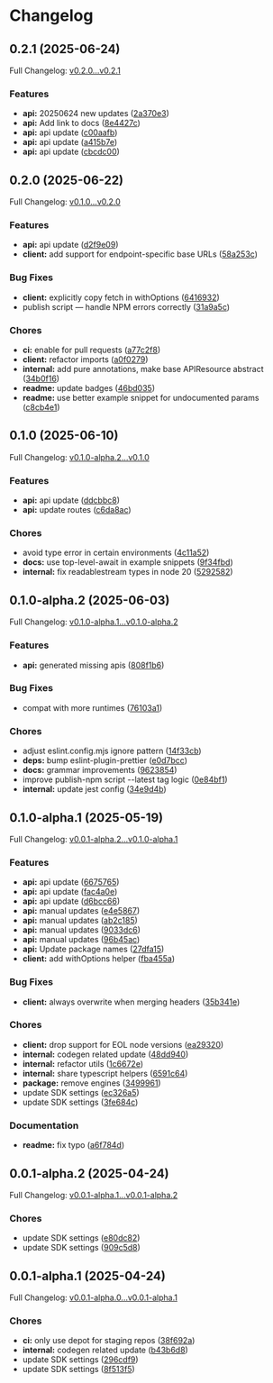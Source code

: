# Changelog

## 0.2.1 (2025-06-24)

Full Changelog: [v0.2.0...v0.2.1](https://github.com/dinaricrypto/dinari-api-sdk-typescript/compare/v0.2.0...v0.2.1)

### Features

* **api:** 20250624 new updates ([2a370e3](https://github.com/dinaricrypto/dinari-api-sdk-typescript/commit/2a370e37a5fa11f909c593b6ace676c0b572e74e))
* **api:** Add link to docs ([8e4427c](https://github.com/dinaricrypto/dinari-api-sdk-typescript/commit/8e4427c54e04a35043cb21883ff7ee9a3fab5ab0))
* **api:** api update ([c00aafb](https://github.com/dinaricrypto/dinari-api-sdk-typescript/commit/c00aafb27e3de0f7902505690b0e80cafef5d989))
* **api:** api update ([a415b7e](https://github.com/dinaricrypto/dinari-api-sdk-typescript/commit/a415b7e2de4b28e3e714b41922118d9edb966607))
* **api:** api update ([cbcdc00](https://github.com/dinaricrypto/dinari-api-sdk-typescript/commit/cbcdc004124efcb704c95cf518956dcc90f74a1e))

## 0.2.0 (2025-06-22)

Full Changelog: [v0.1.0...v0.2.0](https://github.com/dinaricrypto/dinari-api-sdk-typescript/compare/v0.1.0...v0.2.0)

### Features

* **api:** api update ([d2f9e09](https://github.com/dinaricrypto/dinari-api-sdk-typescript/commit/d2f9e09b5ba11425785098f6d499ccd40839911d))
* **client:** add support for endpoint-specific base URLs ([58a253c](https://github.com/dinaricrypto/dinari-api-sdk-typescript/commit/58a253c29986e7bc52eee7cc198155ffc4b9ed76))


### Bug Fixes

* **client:** explicitly copy fetch in withOptions ([6416932](https://github.com/dinaricrypto/dinari-api-sdk-typescript/commit/6416932a357f417e96b834d555e603916be489f8))
* publish script — handle NPM errors correctly ([31a9a5c](https://github.com/dinaricrypto/dinari-api-sdk-typescript/commit/31a9a5c89c37a70587615a21dd9d2202c95f71b0))


### Chores

* **ci:** enable for pull requests ([a77c2f8](https://github.com/dinaricrypto/dinari-api-sdk-typescript/commit/a77c2f8f48ac8df849a988207389321715d74043))
* **client:** refactor imports ([a0f0279](https://github.com/dinaricrypto/dinari-api-sdk-typescript/commit/a0f02792c56be3c8b7fe6c74c7d86056ddf1eaf8))
* **internal:** add pure annotations, make base APIResource abstract ([34b0f16](https://github.com/dinaricrypto/dinari-api-sdk-typescript/commit/34b0f160ae826fbb25d72414d479a89fe86e91be))
* **readme:** update badges ([46bd035](https://github.com/dinaricrypto/dinari-api-sdk-typescript/commit/46bd035c22d55a48efdd7a6ed19b760051c3d6ab))
* **readme:** use better example snippet for undocumented params ([c8cb4e1](https://github.com/dinaricrypto/dinari-api-sdk-typescript/commit/c8cb4e1e301f29e139c0559e80331f745884cbb6))

## 0.1.0 (2025-06-10)

Full Changelog: [v0.1.0-alpha.2...v0.1.0](https://github.com/dinaricrypto/dinari-api-sdk-typescript/compare/v0.1.0-alpha.2...v0.1.0)

### Features

* **api:** api update ([ddcbbc8](https://github.com/dinaricrypto/dinari-api-sdk-typescript/commit/ddcbbc8c7dd3ac8e76d4ed3ab1af88e49205e500))
* **api:** update routes ([c6da8ac](https://github.com/dinaricrypto/dinari-api-sdk-typescript/commit/c6da8ac7d455f6beafae900f45e262187f0fe865))


### Chores

* avoid type error in certain environments ([4c11a52](https://github.com/dinaricrypto/dinari-api-sdk-typescript/commit/4c11a522a17b891ee9152a6cfd5b8de5e6b50987))
* **docs:** use top-level-await in example snippets ([9f34fbd](https://github.com/dinaricrypto/dinari-api-sdk-typescript/commit/9f34fbdb7d9812a751cefaede98141a4a38adb2f))
* **internal:** fix readablestream types in node 20 ([5292582](https://github.com/dinaricrypto/dinari-api-sdk-typescript/commit/52925822c209ee73c8ec4d5efa0f213bc587f333))

## 0.1.0-alpha.2 (2025-06-03)

Full Changelog: [v0.1.0-alpha.1...v0.1.0-alpha.2](https://github.com/dinaricrypto/dinari-api-sdk-typescript/compare/v0.1.0-alpha.1...v0.1.0-alpha.2)

### Features

* **api:** generated missing apis ([808f1b6](https://github.com/dinaricrypto/dinari-api-sdk-typescript/commit/808f1b62dfb3cfb628db584e41aa47c0f2d8fe14))


### Bug Fixes

* compat with more runtimes ([76103a1](https://github.com/dinaricrypto/dinari-api-sdk-typescript/commit/76103a1c97d32664cc2fb2d8fd83a4fd5bffc9de))


### Chores

* adjust eslint.config.mjs ignore pattern ([14f33cb](https://github.com/dinaricrypto/dinari-api-sdk-typescript/commit/14f33cb27a8aedc93934dcafaab715f405852987))
* **deps:** bump eslint-plugin-prettier ([e0d7bcc](https://github.com/dinaricrypto/dinari-api-sdk-typescript/commit/e0d7bccd8815c63ca5d33eda673d31cabaadd0f9))
* **docs:** grammar improvements ([9623854](https://github.com/dinaricrypto/dinari-api-sdk-typescript/commit/962385421797eca54c7e202a88536b43d977ca5a))
* improve publish-npm script --latest tag logic ([0e84bf1](https://github.com/dinaricrypto/dinari-api-sdk-typescript/commit/0e84bf1d36b980f34a5f69ebaa490e801e4b082f))
* **internal:** update jest config ([34e9d4b](https://github.com/dinaricrypto/dinari-api-sdk-typescript/commit/34e9d4b035bddcb5a71dddc14fd2013547462c44))

## 0.1.0-alpha.1 (2025-05-19)

Full Changelog: [v0.0.1-alpha.2...v0.1.0-alpha.1](https://github.com/dinaricrypto/dinari-api-sdk-typescript/compare/v0.0.1-alpha.2...v0.1.0-alpha.1)

### Features

* **api:** api update ([6675765](https://github.com/dinaricrypto/dinari-api-sdk-typescript/commit/6675765381bbb19a4741e6be70ddc92fca50b53d))
* **api:** api update ([fac4a0e](https://github.com/dinaricrypto/dinari-api-sdk-typescript/commit/fac4a0e1f270bbd85383042c6af96fe7c1f669cf))
* **api:** api update ([d6bcc66](https://github.com/dinaricrypto/dinari-api-sdk-typescript/commit/d6bcc663755e2e62e8a45e24df5b2218a7bd03a4))
* **api:** manual updates ([e4e5867](https://github.com/dinaricrypto/dinari-api-sdk-typescript/commit/e4e5867d81a5403fd3a609044b330ca0d85b6144))
* **api:** manual updates ([ab2c185](https://github.com/dinaricrypto/dinari-api-sdk-typescript/commit/ab2c185d230fb916c141bdf5c0e21a55eaf392bb))
* **api:** manual updates ([9033dc6](https://github.com/dinaricrypto/dinari-api-sdk-typescript/commit/9033dc6f676ef923a3554b5289a8ce7d4345ad56))
* **api:** manual updates ([96b45ac](https://github.com/dinaricrypto/dinari-api-sdk-typescript/commit/96b45acfcf5d3d40e79085019c22a19a56b9885e))
* **api:** Update package names ([27dfa15](https://github.com/dinaricrypto/dinari-api-sdk-typescript/commit/27dfa15f40f84634bc73575c50feaa7033be6786))
* **client:** add withOptions helper ([fba455a](https://github.com/dinaricrypto/dinari-api-sdk-typescript/commit/fba455a9aae6ee84ff1b5cd70cee351a071e2757))


### Bug Fixes

* **client:** always overwrite when merging headers ([35b341e](https://github.com/dinaricrypto/dinari-api-sdk-typescript/commit/35b341e818114710196246ace306923c77359ff0))


### Chores

* **client:** drop support for EOL node versions ([ea29320](https://github.com/dinaricrypto/dinari-api-sdk-typescript/commit/ea2932081630b71cf0612624c41bcfa4d332bbc7))
* **internal:** codegen related update ([48dd940](https://github.com/dinaricrypto/dinari-api-sdk-typescript/commit/48dd940a112cb19c97ac938ebb6c2b2f57c04013))
* **internal:** refactor utils ([1c6672e](https://github.com/dinaricrypto/dinari-api-sdk-typescript/commit/1c6672efd6973971a67e749fa71ac5863c627749))
* **internal:** share typescript helpers ([6591c64](https://github.com/dinaricrypto/dinari-api-sdk-typescript/commit/6591c64350eca9f55e9d3987168f69d228ae89ff))
* **package:** remove engines ([3499961](https://github.com/dinaricrypto/dinari-api-sdk-typescript/commit/3499961a4c9186487f2ee873ffde2543d260bc39))
* update SDK settings ([ec326a5](https://github.com/dinaricrypto/dinari-api-sdk-typescript/commit/ec326a5c0e276db86597c99f3e2be378dd37f1bd))
* update SDK settings ([3fe684c](https://github.com/dinaricrypto/dinari-api-sdk-typescript/commit/3fe684cc44e55b8b6b16a30065a27ec27d46ad61))


### Documentation

* **readme:** fix typo ([a6f784d](https://github.com/dinaricrypto/dinari-api-sdk-typescript/commit/a6f784d70b23449f1704583a47fdee0a833e0528))

## 0.0.1-alpha.2 (2025-04-24)

Full Changelog: [v0.0.1-alpha.1...v0.0.1-alpha.2](https://github.com/dinaricrypto/dinari-api-sdk-typescript/compare/v0.0.1-alpha.1...v0.0.1-alpha.2)

### Chores

* update SDK settings ([e80dc82](https://github.com/dinaricrypto/dinari-api-sdk-typescript/commit/e80dc82f5159458d3b1cf0327ce2372001c10a2e))
* update SDK settings ([909c5d8](https://github.com/dinaricrypto/dinari-api-sdk-typescript/commit/909c5d82e7e630d9b68f5bf1e60a9fb2d391b22e))

## 0.0.1-alpha.1 (2025-04-24)

Full Changelog: [v0.0.1-alpha.0...v0.0.1-alpha.1](https://github.com/dinaricrypto/dinari-api-sdk-typescript/compare/v0.0.1-alpha.0...v0.0.1-alpha.1)

### Chores

* **ci:** only use depot for staging repos ([38f692a](https://github.com/dinaricrypto/dinari-api-sdk-typescript/commit/38f692a925c1cf0d2dd25a2b9aabd74fc4582d21))
* **internal:** codegen related update ([b43b6d8](https://github.com/dinaricrypto/dinari-api-sdk-typescript/commit/b43b6d8198b1da0a2a0d36bee03cd61d74914f95))
* update SDK settings ([296cdf9](https://github.com/dinaricrypto/dinari-api-sdk-typescript/commit/296cdf942cee515b68326915f73a9f3641f64f88))
* update SDK settings ([8f513f5](https://github.com/dinaricrypto/dinari-api-sdk-typescript/commit/8f513f532252b8e0284832d9b7b916efe3c32174))

